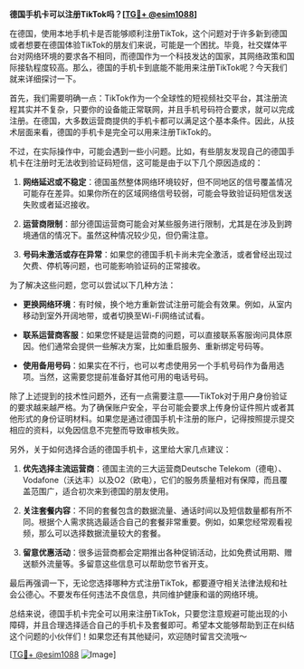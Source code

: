 **德国手机卡可以注册TikTok吗？[[TG💪+ @esim1088](https://t.me/s/esim1088)]**

在德国，使用本地手机卡是否能够顺利注册TikTok，这个问题对于许多新到德国或者想要在德国体验TikTok的朋友们来说，可能是一个困扰。毕竟，社交媒体平台对网络环境的要求各不相同，而德国作为一个科技发达的国家，其网络政策和国际接轨程度较高。那么，德国的手机卡到底能不能用来注册TikTok呢？今天我们就来详细探讨一下。

首先，我们需要明确一点：TikTok作为一个全球性的短视频社交平台，其注册流程其实并不复杂，只要你的设备能正常联网，并且手机号码符合要求，就可以完成注册。在德国，大多数运营商提供的手机卡都可以满足这个基本条件。因此，从技术层面来看，德国的手机卡是完全可以用来注册TikTok的。

不过，在实际操作中，可能会遇到一些小问题。比如，有些朋友发现自己的德国手机卡在注册时无法收到验证码短信，这可能是由于以下几个原因造成的：

1. **网络延迟或不稳定**：德国虽然整体网络环境较好，但不同地区的信号覆盖情况可能存在差异。如果你所在的区域网络信号较弱，可能会导致验证码短信发送失败或者延迟接收。
   
2. **运营商限制**：部分德国运营商可能会对某些服务进行限制，尤其是在涉及到跨境通信的情况下。虽然这种情况较少见，但仍需注意。

3. **号码未激活或存在异常**：如果您的德国手机卡尚未完全激活，或者曾经出现过欠费、停机等问题，也可能影响验证码的正常接收。

为了解决这些问题，您可以尝试以下几种方法：

- **更换网络环境**：有时候，换个地方重新尝试注册可能会有效果。例如，从室内移动到室外开阔地带，或者切换至Wi-Fi网络试试看。
  
- **联系运营商客服**：如果您怀疑是运营商的问题，可以直接联系客服询问具体原因。他们通常会提供一些解决方案，比如重启服务、重新绑定号码等。

- **使用备用号码**：如果实在不行，也可以考虑使用另一个手机号码作为备用选项。当然，这需要您提前准备好其他可用的电话号码。

除了上述提到的技术性问题外，还有一点需要注意——TikTok对于用户身份验证的要求越来越严格。为了确保账户安全，平台可能会要求上传身份证件照片或者其他形式的身份证明材料。如果您是通过德国手机卡注册的账户，记得按照提示提交相应的资料，以免因信息不完整而导致审核失败。

另外，关于如何选择合适的德国手机卡，这里给大家几点建议：

1. **优先选择主流运营商**：德国主流的三大运营商Deutsche Telekom（德电）、Vodafone（沃达丰）以及O2（欧电），它们的服务质量相对有保障，而且覆盖范围广，适合初次来到德国的朋友使用。

2. **关注套餐内容**：不同的套餐包含的数据流量、通话时间以及短信数量都有所不同。根据个人需求挑选最适合自己的套餐非常重要。例如，如果您经常观看视频，那么可以选择数据流量较大的套餐。

3. **留意优惠活动**：很多运营商都会定期推出各种促销活动，比如免费试用期、赠送额外流量等。多留意这些信息可以帮助您节省开支。

最后再强调一下，无论您选择哪种方式注册TikTok，都要遵守相关法律法规和社会公德心。不要发布任何违法不良信息，共同维护健康和谐的网络环境。

总结来说，德国手机卡完全可以用来注册TikTok，只要您注意规避可能出现的小障碍，并且合理选择适合自己的手机卡及套餐即可。希望本文能够帮助到正在纠结这个问题的小伙伴们！如果您还有其他疑问，欢迎随时留言交流哦～

[[TG💪+ @esim1088](https://t.me/s/esim1088) ![Image](https://i.postimg.cc/4NQfJmqS/Snipaste-2025-05-13-00-14-12.png)]